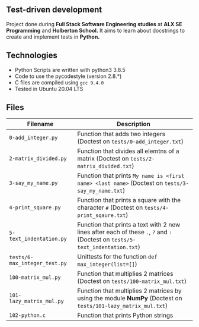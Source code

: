 Test-driven development
---
Project done during **Full Stack Software Engineering studies** at **ALX SE Programming** and **Holberton School.** It aims to learn about docstrings to create and implement tests in **Python.**

Technologies
---
* Python Scripts are written with python3 3.8.5
* Code to use the pycodestyle (version 2.8.*)
* C files are compiled using `gcc 9.4.0`
* Tested in Ubuntu 20.04 LTS

Files
---
**Filename**                      |**Description**
--------------------------------|--------------------------------
`0-add_integer.py`              | Function that adds two integers (Doctest on `tests/0-add_integer.txt`)
`2-matrix_divided.py`           | Function that divides all elemtns of a matrix (Doctest on `tests/2-matrix_divided.txt`)
`3-say_my_name.py`              | Function that prints `My name is <first name> <last name>` (Doctest on `tests/3-say_my_name.txt`)
`4-print_square.py`             | Function that prints a square with the character `#` (Doctest on `tests/4-print_sqaure.txt`)
`5-text_indentation.py`         | Function that prints a text with 2 new lines after each of these `.`, `?` and `:` (Doctest on `tests/5-text_indentation.txt`)
`tests/6-max_integer_test.py`   | Unittests for the function `def max_integer(list=[]`)
`100-matrix_mul.py`             | Function that multiplies 2 matrices (Doctest on `tests/100-matrix_mul.txt`)
`101-lazy_matrix_mul.py`        | Function that multiplies 2 matrices by using the module **NumPy** (Doctest on `tests/101-lazy_matrix_mul.txt`)
`102-python.c`                  | Function that prints Python strings
